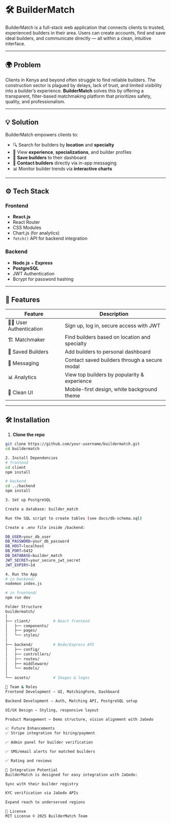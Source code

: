 # 🛠️ BuilderMatch

BuilderMatch is a full-stack web application that connects clients to trusted, experienced builders in their area. Users can create accounts, find and save ideal builders, and communicate directly — all within a clean, intuitive interface.

---

## 🌍 Problem

Clients in Kenya and beyond often struggle to find reliable builders. The construction sector is plagued by delays, lack of trust, and limited visibility into a builder’s experience. **BuilderMatch** solves this by offering a transparent, filter-based matchmaking platform that prioritizes safety, quality, and professionalism.

---

## 💡 Solution

BuilderMatch empowers clients to:
- 🔍 Search for builders by **location** and **specialty**
- 🧱 View **experience**, **specializations**, and builder profiles
- 💾 **Save builders** to their dashboard
- 📩 **Contact builders** directly via in-app messaging
- 📊 Monitor builder trends via **interactive charts**

---

## ⚙️ Tech Stack

### Frontend
- **React.js**
- React Router
- CSS Modules
- Chart.js (for analytics)
- `fetch()` API for backend integration

### Backend
- **Node.js** + **Express**
- **PostgreSQL**
- JWT Authentication
- Bcrypt for password hashing

---

## 🚀 Features

| Feature                    | Description                                              |
|----------------------------|----------------------------------------------------------|
| 🧑‍💼 User Authentication   | Sign up, log in, secure access with JWT                   |
| 🏗️ Matchmaker              | Find builders based on location and specialty             |
| 💾 Saved Builders          | Add builders to personal dashboard                       |
| 💬 Messaging               | Contact saved builders through a secure modal            |
| 📊 Analytics               | View top builders by popularity & experience             |
| 🎨 Clean UI                | Mobile-first design, white background theme              |

---

## 🛠️ Installation

1. **Clone the repo**

```bash
git clone https://github.com/your-username/buildermatch.git
cd buildermatch

2. Install Dependencies
# frontend
cd client
npm install

# backend
cd ../backend
npm install

3. Set up PostgreSQL

Create a database: builder_match

Run the SQL script to create tables (see docs/db-schema.sql)

Create a .env file inside /backend:

DB_USER=your_db_user
DB_PASSWORD=your_db_password
DB_HOST=localhost
DB_PORT=5432
DB_DATABASE=builder_match
JWT_SECRET=your_secure_jwt_secret
JWT_EXPIRY=1d

4. Run the App
# in backend/
nodemon index.js

# in frontend/
npm run dev

Folder Structure
buildermatch/
│
├── client/          # React frontend
│   ├── components/
│   ├── pages/
│   └── styles/
│
├── backend/         # Node/Express API
│   ├── config/
│   ├── controllers/
│   ├── routes/
│   ├── middleware/
│   └── models/
│
└── assets/          # Images & logos

👥 Team & Roles
Frontend Development – UI, MatchingForm, Dashboard

Backend Development – Auth, Matching API, PostgreSQL setup

UI/UX Design – Styling, responsive layout

Product Management – Demo structure, vision alignment with JaGedo

📈 Future Enhancements
✅ Stripe integration for hiring/payment

✅ Admin panel for builder verification

✅ SMS/email alerts for matched builders

✅ Rating and reviews

🤝 Integration Potential
BuilderMatch is designed for easy integration with JaGedo:

Sync with their builder registry

KYC verification via JaGedo APIs

Expand reach to underserved regions

📄 License
MIT License © 2025 BuilderMatch Team
